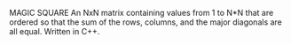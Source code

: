 
MAGIC SQUARE 
An NxN matrix containing values from 1 to N*N that are ordered 
so that the sum of the rows, columns, and the major diagonals 
are all equal.  Written in C++.